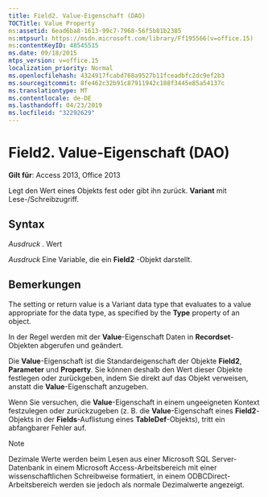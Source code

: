 ```yaml
---
title: Field2. Value-Eigenschaft (DAO)
TOCTitle: Value Property
ms:assetid: 6ead6ba8-1613-99c7-7968-56f5b81b2385
ms:mtpsurl: https://msdn.microsoft.com/library/Ff195566(v=office.15)
ms:contentKeyID: 48545515
ms.date: 09/18/2015
mtps_version: v=office.15
localization_priority: Normal
ms.openlocfilehash: 4324917fcabd768a9527b11fceadbfc2dc9ef2b3
ms.sourcegitcommit: 8fe462c32b91c87911942c188f3445e85a54137c
ms.translationtype: MT
ms.contentlocale: de-DE
ms.lasthandoff: 04/23/2019
ms.locfileid: "32292629"
---
```

# <a name="field2value-property-dao"></a>Field2. Value-Eigenschaft (DAO)


**Gilt für**: Access 2013, Office 2013

Legt den Wert eines Objekts fest oder gibt ihn zurück. **Variant** mit Lese-/Schreibzugriff.

## <a name="syntax"></a>Syntax

*Ausdruck* . Wert

*Ausdruck* Eine Variable, die ein **Field2** -Objekt darstellt.

## <a name="remarks"></a>Bemerkungen

The setting or return value is a Variant data type that evaluates to a value appropriate for the data type, as specified by the **Type** property of an object.

In der Regel werden mit der **Value**-Eigenschaft Daten in **Recordset**-Objekten abgerufen und geändert.

Die **Value**-Eigenschaft ist die Standardeigenschaft der Objekte **Field2**, **Parameter** und **Property**. Sie können deshalb den Wert dieser Objekte festlegen oder zurückgeben, indem Sie direkt auf das Objekt verweisen, anstatt die **Value**-Eigenschaft anzugeben.

Wenn Sie versuchen, die **Value**-Eigenschaft in einem ungeeigneten Kontext festzulegen oder zurückzugeben (z. B. die **Value**-Eigenschaft eines **Field2**-Objekts in der **Fields**-Auflistung eines **TableDef**-Objekts), tritt ein abfangbarer Fehler auf.


> [!NOTE]
> Dezimale Werte werden beim Lesen aus einer Microsoft SQL Server-Datenbank in einem Microsoft Access-Arbeitsbereich mit einer wissenschaftlichen Schreibweise formatiert, in einem ODBCDirect-Arbeitsbereich werden sie jedoch als normale Dezimalwerte angezeigt.


